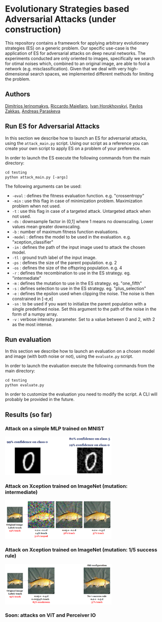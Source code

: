 # Evolutionary Strategies based Adversarial Attacks (under construction)
This repository contains a framework for applying arbitrary evolutionary strategies (ES) on a generic problem. Our specific use-case is the application of ES for adversarial attacks on deep neural networks. The experiments conducted are only oriented to images, specifically we search for otimal noises which, combined to an original image, are able to fool a network (e.g. misclassification).  Given that we deal with very high-dimensional search spaces, we implemented different methods for limiting the problem.


## Authors
<a href="https://github.com/OhGreat">Dimitrios Ierinomakys</a>, <a href="https://github.com/riccardomajellaro">Riccardo Majellaro</a>, <a href="https://github.com/doctorblinch">Ivan Horokhovskyi</a>, <a href="https://github.com/pavlosZakkas">Pavlos Zakkas</a>, <a href="https://www.linkedin.com/in/andreas-paraskeva-2053141a3/">Andreas Paraskeva</a>

## Run ES for Adversarial Attacks
In this section we describe how to launch an ES for adversarial attacks, using the `attack_main.py` script. Using our script as a reference you can create your own script to apply ES on a problem of your preference.

In order to launch the ES execute the following commands from the main directory:
```
cd testing
python attack_main.py [-args]  
```
The following arguments can be used:
- `-eval` : defines the fitness evaluation function. e.g. "crossentropy"
- `-min` : use this flag in case of minimization problem. Maximization problem when not used.
- `-t` : use this flag in case of a targeted attack. Untargeted attack when not used.
- `-ds` : downsample factor in (0,1] where 1 means no downscaling. Lower values mean greater downscaling.
- `-b` : number of maximum fitness function evaluations.
- `-model` : defines the model to be used in the evaluation. e.g. "xception_classifier"
- `-in` : defines the path of the input image used to attack the chosen model.
- `-tl` : ground truth label of the input image.
- `-ps` : defines the size of the parent population. e.g. 2
- `-os` : defines the size of the offspring population. e.g. 4
- `-r` : defines the recombination to use in the ES strategy. eg. "intermediate"
- `-m` : defines the mutation to use in the ES strategy. eg. "one_fifth"
- `-s` : defines selection to use in the ES strategy. eg. "plus_selection"
- `-e` :  defines the epsilon used when clipping the noise. The noise is then constrained in [-e,e]
- `-sn` : to be used if you want to initialize the parent population with a single predefined noise. Set this argument to the path of the noise in the form of a numpy array.
- `-v` : verbose intensity parameter. Set to a value between 0 and 2, with 2 as the most intense.

## Run evaluation
In this section we describe how to launch an evaluation on a chosen model and image (with both noise or not), using the `evaluate.py` script.

In order to launch the evaluation execute the following commands from the main directory:
```
cd testing
python evaluate.py
```

In order to customize the evaluation you need to modify the script. A CLI will probably be provided in the future.


## Results (so far)
### Attack on a simple MLP trained on MNIST
<img src="https://github.com/OhGreat/ES_Adversarial_Attacks/blob/main/images/mnist_example.png" width="70%" />

### Attack on Xception trained on ImageNet (mutation: intermediate)
<img src="https://github.com/OhGreat/ES_Adversarial_Attacks/blob/main/images/xception_ind_example.png" width="70%" />

### Attack on Xception trained on ImageNet (mutation: 1/5 success rule)
<img src="https://github.com/OhGreat/ES_Adversarial_Attacks/blob/main/images/xception_onefifth_example.png" width="70%" />

### Soon: attacks on ViT and Perceiver IO
